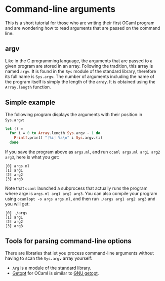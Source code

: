 <!-- ((! set title Command-line arguments !)) ((! set learn !)) -->
<!-- ((! set center !)) -->

# Command-line arguments
This is a short tutorial for those who are writing their first OCaml
program and are wondering how to read arguments that are passed on the
command line.

## argv
Like in the C programming language, the arguments that are passed to a
given program are stored in an array. Following the tradition, this
array is named `argv`. It is found in the `Sys` module of the standard
library, therefore its full name is `Sys.argv`. The number of arguments
including the name of the program itself is simply the length of the
array. It is obtained using the `Array.length` function.

## Simple example
The following program displays the arguments with their position in
`Sys.argv`:

```ocaml
let () =
  for i = 0 to Array.length Sys.argv - 1 do
    Printf.printf "[%i] %s\n" i Sys.argv.(i)
  done
```
If you save the program above as `args.ml`, and run
`ocaml args.ml arg1 arg2 arg3`, here is what you get:

    [0] args.ml
    [1] arg1
    [2] arg2
    [3] arg3

Note that `ocaml` launched a subprocess that actually runs the program
where argv is `args.ml arg1 arg2 arg3`. You can also compile your
program using `ocamlopt -o args args.ml`, and then run
`./args arg1 arg2 arg3` and you will get:

    [0] ./args
    [1] arg1
    [2] arg2
    [3] arg3

## Tools for parsing command-line options
There are libraries that let you process command-line arguments
without having to scan the `Sys.argv` array yourself:

* `Arg` is a module of the standard library.
* [Getopt](https://opam.ocaml.org/packages/getopt/)
  for OCaml is similar to [GNU
  getopt](http://www.gnu.org/software/libc/manual/html_node/Getopt.html).

